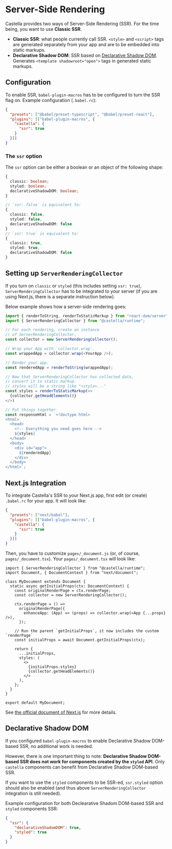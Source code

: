 # Server-Side Rendering

Castella provides two ways of Server-Side Rendering (SSR). For the time being, you want to use **Classic SSR**.

- **Classic SSR**: what people currently call SSR. `<style>` and `<script>` tags are generated separately from your app and are to be embedded into static markups.
- **Declarative Shadow DOM**: SSR based on [Declarative Shadow DOM](https://web.dev/declarative-shadow-dom/). Generates `<template shadowroot="open">` tags in generated static markups.

## Configuration

To enable SSR, `babel-plugin-macros` has to be configured to turn the SSR flag on. Example configuration (`.babel.rc`):

```json
{
  "presets": ["@babel/preset-typescript", "@babel/preset-react"],
  "plugins": [["babel-plugin-macros", {
    "castella": {
      "ssr": true
    }
  }]]
}
```

### The `ssr` option

The `ssr` option can be either a boolean or an object of the following shape:

```ts
{
  classic: boolean;
  styled: boolean;
  declarativeShadowDOM: boolean;
}

// `ssr: false` is equivalent to:
{
  classic: false,
  styled: false,
  declarativeShadowDOM: false
}
// `ssr: true` is equivalent to:
{
  classic: true,
  styled: true,
  declarativeShadowDOM: false
}
```

## Setting up `ServerRenderingCollector`

If you turn on `classic` or `styled` (this includes setting `ssr: true`), `ServerRenderingCollector` has to be integrated to your server (if you are using Next.js, there is a separate instruction below).

Below example shows how a server-side rendering goes:

```ts
import { renderToString, renderToStaticMarkup } from "react-dom/server";
import { ServerRenderingCollector } from "@castella/runtime";

// For each rendering, create an instance
// of ServerRenderingCollector.
const collector = new ServerRenderingCollector();

// Wrap your App with `collector.wrap`.
const wrappedApp = collector.wrap(<YourApp />);

// Render your app.
const renderedApp = renderToString(wrappedApp);

// Now that ServerRenderingCollector has collected data,
// convert it to static markup.
// styles will be a string like "<style>..."
const styles = renderToStaticMarkup(<>
  {collector.getHeadElements()}
</>)

// Put things together
const responseHtml = `<!doctype html>
<html>
  <head>
    <!-- Everything you need goes here -->
    ${styles}
  </head>
  <body>
    <div id="app">
      ${renderedApp}
    </div>
  </body>
</html>`;
```

## Next.js Integration

To integrate Castella's SSR to your Next.js app, first edit (or create) `.babel.rc` for your app. It will look like:

```json
{
  "presets": ["next/babel"],
  "plugins": [["babel-plugin-macros", {
    "castella": {
      "ssr": true
    }
  }]]
}
```

Then, you have to customize `pages/_document.js` (or, of course, `pages/_document.tsx`). Your `pages/_document.tsx` will look like:

```tsx
import { ServerRenderingCollector } from "@castella/runtime";
import Document, { DocumentContext } from "next/document";

class MyDocument extends Document {
  static async getInitialProps(ctx: DocumentContext) {
    const originalRenderPage = ctx.renderPage;
    const collector = new ServerRenderingCollector();

    ctx.renderPage = () =>
      originalRenderPage({
        enhanceApp: (App) => (props) => collector.wrap(<App {...props} />),
      });

    // Run the parent `getInitialProps`, it now includes the custom `renderPage`
    const initialProps = await Document.getInitialProps(ctx);

    return {
      ...initialProps,
      styles: (
        <>
          {initialProps.styles}
          {collector.getHeadElements()}
        </>
      ),
    };
  }
}

export default MyDocument;
```

See [the official document of Next.js](https://nextjs.org/docs/advanced-features/custom-document) for more details.

## Declarative Shadow DOM

If you configured `babel-plugin-macros` to enable Declarative Shadow DOM-based SSR, no additional work is needed.

However, there is one important thing to note: **Declarative Shadow DOM-based SSR does not work for components created by the `styled` API**. Only `castella` components can benefit from Declarative Shadow DOM-based SSR.

If you want to use the `styled` components to be SSR-ed, `ssr.styled` option should also be enabled (and thus above `ServerRenderingCollector` integration is still needed).

Example configuration for both Declearative Shadom DOM-based SSR and `styled` components SSR:

```json
{
  "ssr": {
    "declarativeShadomDOM": true,
    "styled": true
  }
}
```